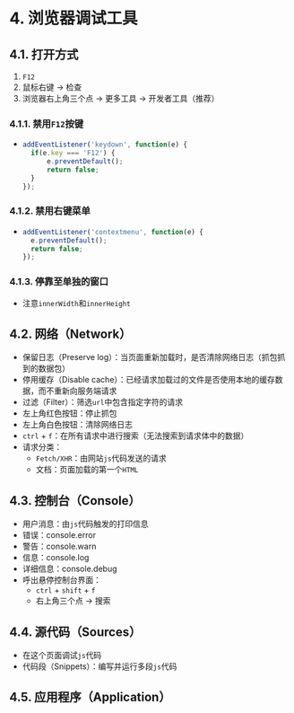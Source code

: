 # 4. 浏览器调试工具

## 4.1. 打开方式

1. `F12`
2. 鼠标右键 -> 检查
3. 浏览器右上角三个点 -> 更多工具 -> 开发者工具（推荐）

### 4.1.1. 禁用`F12`按键

- ```JavaScript
  addEventListener('keydown', function(e) {
    if(e.key === 'F12') {
        e.preventDefault();
        return false;
    }
  });
  ```

### 4.1.2. 禁用右键菜单

- ```JavaScript
  addEventListener('contextmenu', function(e) {
    e.preventDefault();
    return false;
  });
  ```

### 4.1.3. 停靠至单独的窗口

- 注意`innerWidth`和`innerHeight`

## 4.2. 网络（Network）

- 保留日志（Preserve log）：当页面重新加载时，是否清除网络日志（抓包抓到的数据包）
- 停用缓存（Disable cache）：已经请求加载过的文件是否使用本地的缓存数据，而不重新向服务端请求
- 过滤（Filter）：筛选`url`中包含指定字符的请求
- 左上角红色按钮：停止抓包
- 左上角白色按钮：清除网络日志
- `ctrl` + `f`：在所有请求中进行搜索（无法搜索到请求体中的数据）
- 请求分类：
  - `Fetch/XHR`：由网站`js`代码发送的请求
  - 文档：页面加载的第一个`HTML`

## 4.3. 控制台（Console）

- 用户消息：由`js`代码触发的打印信息
- 错误：console.error
- 警告：console.warn
- 信息：console.log
- 详细信息：console.debug
- 呼出悬停控制台界面：
  - `ctrl` + `shift` + `f`
  - 右上角三个点 -> 搜索

## 4.4. 源代码（Sources）

- 在这个页面调试`js`代码
- 代码段（Snippets）：编写并运行多段`js`代码

## 4.5. 应用程序（Application）
















